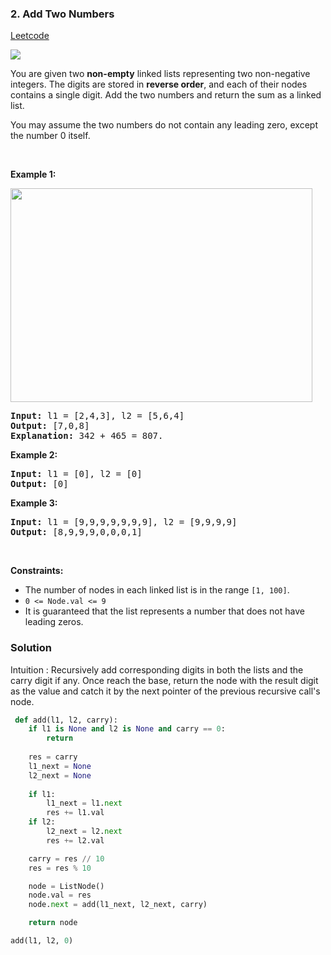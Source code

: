 ### 2. Add Two Numbers

[Leetcode](https://leetcode.com/problems/add-two-numbers/) 

<img src="https://img.shields.io/badge/Medium-FFB84C.svg"> 

<div class="_1l1MA"><p>You are given two <strong>non-empty</strong> linked lists representing two non-negative integers. The digits are stored in <strong>reverse order</strong>, and each of their nodes contains a single digit. Add the two numbers and return the sum&nbsp;as a linked list.</p>

<p>You may assume the two numbers do not contain any leading zero, except the number 0 itself.</p>

<p>&nbsp;</p>
<p><strong class="example">Example 1:</strong></p>
<img alt="" src="https://assets.leetcode.com/uploads/2020/10/02/addtwonumber1.jpg" style="width: 483px; height: 342px;">
<pre><strong>Input:</strong> l1 = [2,4,3], l2 = [5,6,4]
<strong>Output:</strong> [7,0,8]
<strong>Explanation:</strong> 342 + 465 = 807.
</pre>

<p><strong class="example">Example 2:</strong></p>

<pre><strong>Input:</strong> l1 = [0], l2 = [0]
<strong>Output:</strong> [0]
</pre>

<p><strong class="example">Example 3:</strong></p>

<pre><strong>Input:</strong> l1 = [9,9,9,9,9,9,9], l2 = [9,9,9,9]
<strong>Output:</strong> [8,9,9,9,0,0,0,1]
</pre>

<p>&nbsp;</p>
<p><strong>Constraints:</strong></p>

<ul>
	<li>The number of nodes in each linked list is in the range <code>[1, 100]</code>.</li>
	<li><code>0 &lt;= Node.val &lt;= 9</code></li>
	<li>It is guaranteed that the list represents a number that does not have leading zeros.</li>
</ul>
</div>

### Solution

Intuition : Recursively add corresponding digits in both the lists and the carry digit if any. Once reach the base, return the node with the result digit as the value and catch it by the next pointer of the previous recursive call's node.

```python
 def add(l1, l2, carry):
	if l1 is None and l2 is None and carry == 0:
		return
	
	res = carry
	l1_next = None
	l2_next = None
	
	if l1:
		l1_next = l1.next
		res += l1.val 
	if l2:
		l2_next = l2.next
		res += l2.val

	carry = res // 10
	res = res % 10

	node = ListNode()
	node.val = res
	node.next = add(l1_next, l2_next, carry)

	return node

add(l1, l2, 0)
```
